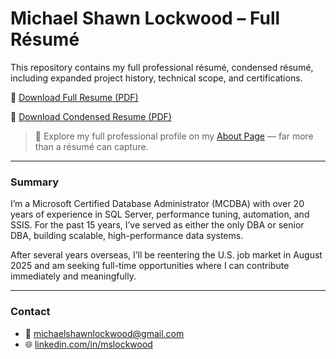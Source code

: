 # Michael Shawn Lockwood – Full Résumé

This repository contains my full professional résumé, condensed résumé, including expanded project history, technical scope, and certifications.

📄 [Download Full Resume (PDF)](https://github.com/michaelshawnlockwood/MyResume/raw/main/MichaelLockwood_FullResume.pdf)

📄 [Download Condensed Resume (PDF)](https://github.com/michaelshawnlockwood/MyResume/raw/main/MichaelLockwood_CondensedResume.pdf)

> 🚀 Explore my full professional profile on my [About Page](https://michaelshawnlockwood.github.io/about/) — far more than a résumé can capture.

---

### Summary

I’m a Microsoft Certified Database Administrator (MCDBA) with over 20 years of experience in SQL Server, performance tuning, automation, and SSIS. For the past 15 years, I’ve served as either the only DBA or senior DBA, building scalable, high-performance data systems.

After several years overseas, I’ll be reentering the U.S. job market in August 2025 and am seeking full-time opportunities where I can contribute immediately and meaningfully.

---

### Contact

- 📧 michaelshawnlockwood@gmail.com  
- 🌐 [linkedin.com/in/mslockwood](https://linkedin.com/in/mslockwood)
